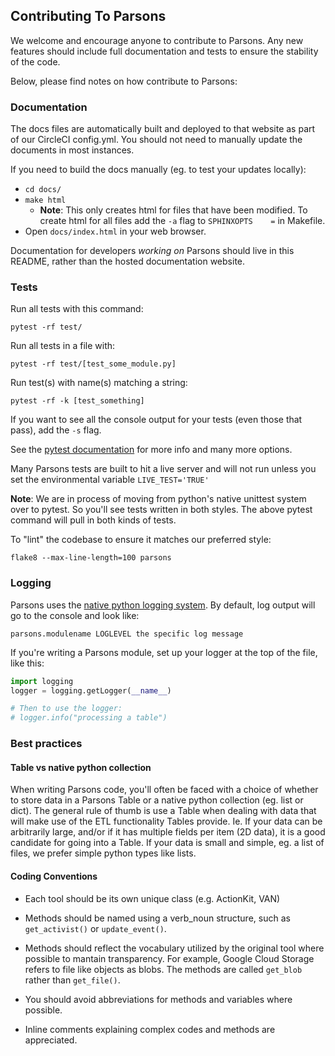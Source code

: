 ## Contributing To Parsons
We welcome and encourage anyone to contribute to Parsons. Any new features should include full documentation and tests to ensure the stability of the code.

Below, please find notes on how contribute to Parsons:


### Documentation
The docs files are automatically built and deployed to that website as part of our CircleCI config.yml. You should not need to manually update the documents in most instances.

If you need to build the docs manually (eg. to test your updates locally):
- `cd docs/`
- `make html`
    - **Note**: This only creates html for files that have been modified. To create html for all files add the `-a` flag to `SPHINXOPTS    =` in Makefile.
- Open `docs/index.html` in your web browser.

Documentation for developers _working on_ Parsons should live in this README, rather than the hosted documentation website.

### Tests
Run all tests with this command:

``pytest -rf test/``

Run all tests in a file with:

``pytest -rf test/[test_some_module.py]``

Run test(s) with name(s) matching a string:

``pytest -rf -k [test_something]``

If you want to see all the console output for your tests (even those that pass), add the ``-s`` flag.

See the [pytest documentation](https://docs.pytest.org/en/latest/contents.html) for more info and many more options.

Many Parsons tests are built to hit a live server and will not run unless you set the environmental variable ``LIVE_TEST='TRUE'``

**Note**: We are in process of moving from python's native unittest system over to pytest. So you'll see tests written in both styles. The above pytest command will pull in both kinds of tests.

To "lint" the codebase to ensure it matches our preferred style:

``flake8 --max-line-length=100 parsons``

### Logging

Parsons uses the [native python logging system](https://docs.python.org/3/howto/logging.html). By default, log output will go to the console and look like:

```
parsons.modulename LOGLEVEL the specific log message
```

If you're writing a Parsons module, set up your logger at the top of the file, like this:

```python
import logging
logger = logging.getLogger(__name__)

# Then to use the logger:
# logger.info("processing a table")
```

### Best practices

#### Table vs native python collection

When writing Parsons code, you'll often be faced with a choice of whether to store data in a Parsons Table or a native python collection (eg. list or dict). The general rule of thumb is use a Table when dealing with data that will make use of the ETL functionality Tables provide. Ie. If your data can be arbitrarily large, and/or if it has multiple fields per item (2D data), it is a good candidate for going into a Table. If your data is small and simple, eg. a list of files, we prefer simple python types like lists.

#### Coding Conventions

* Each tool should be its own unique class (e.g. ActionKit, VAN)

* Methods should be named using a verb_noun structure, such as `get_activist()` or `update_event()`. 

* Methods should reflect the vocabulary utilized by the original tool where possible to mantain transparency. For example, Google Cloud Storage refers to file like objects as blobs. The methods are called `get_blob` rather than `get_file()`.

* You should avoid abbreviations for methods and variables where possible.

* Inline comments explaining complex codes and methods are appreciated.
